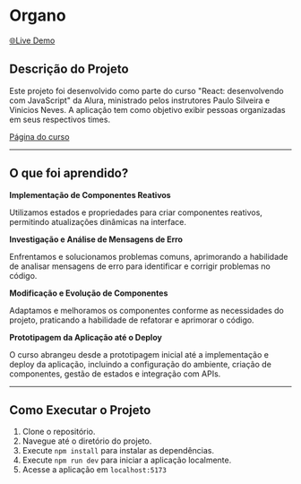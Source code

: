 # Organo

[🌐Live Demo](https://organo-alura-rose-beta.vercel.app/)

## Descrição do Projeto

Este projeto foi desenvolvido como parte do curso "React: desenvolvendo com JavaScript" da Alura, ministrado pelos instrutores Paulo Silveira e Vinicios Neves. A aplicação tem como objetivo exibir pessoas organizadas em seus respectivos times.

[Página do curso](https://cursos.alura.com.br/course/react-desenvolvendo-javascript)

---

## O que foi aprendido?

**Implementação de Componentes Reativos**

Utilizamos estados e propriedades para criar componentes reativos, permitindo atualizações dinâmicas na interface.

**Investigação e Análise de Mensagens de Erro**

Enfrentamos e solucionamos problemas comuns, aprimorando a habilidade de analisar mensagens de erro para identificar e corrigir problemas no código.

**Modificação e Evolução de Componentes**

Adaptamos e melhoramos os componentes conforme as necessidades do projeto, praticando a habilidade de refatorar e aprimorar o código.

**Prototipagem da Aplicação até o Deploy**

O curso abrangeu desde a prototipagem inicial até a implementação e deploy da aplicação, incluindo a configuração do ambiente, criação de componentes, gestão de estados e integração com APIs.

---

## Como Executar o Projeto

1. Clone o repositório.
2. Navegue até o diretório do projeto.
3. Execute `npm install` para instalar as dependências.
4. Execute `npm run dev` para iniciar a aplicação localmente.
5. Acesse a aplicação em `localhost:5173`
